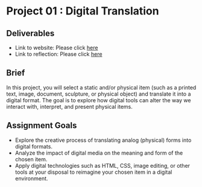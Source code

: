 # Project 01 : Digital Translation

## Deliverables
- Link to website: Please click [here](https://lauren-tsao-dhss-ga-1122-2025spring-001.github.io/Project_01/)
- Link to reflection: Please click [here](https://drive.google.com/file/d/1uBrpVasuTPaVX0bK6FyYZ-1A0eTLk_Na/view?usp=sharing)

## Brief
In this project, you will select a static and/or physical item (such as a printed text, image, document, sculpture, or physical object) and translate it into a digital format. The goal is to explore how digital tools can alter the way we interact with, interpret, and present physical items.

## Assignment Goals
- Explore the creative process of translating analog (physical) forms into digital formats.
- Analyze the impact of digital media on the meaning and form of the chosen item.
- Apply digital technologies such as HTML, CSS, image editing, or other tools at your disposal to reimagine your chosen item in a digital environment.
